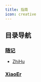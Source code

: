 ```yaml
---
title: 指南
icon: creative
---
```

## 目录导航

### [随记](Notes/)

- [ZhiHu](Notes/ZhiHu/)

### [XiaoEr](XiaoEr/)
